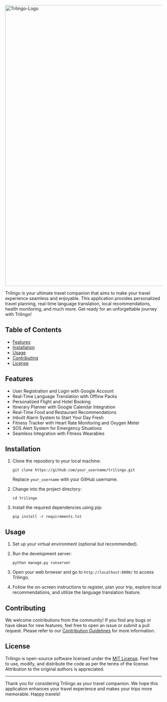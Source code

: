 

<img width="900" alt="Trilingo-Logo" src="https://github.com/InsaneCoder789/Trilingo/assets/83532283/5d09560d-edb8-4831-943e-2907d729fbc3">


Trilingo is your ultimate travel companion that aims to make your travel experience seamless and enjoyable. This application provides personalized travel planning, real-time language translation, local recommendations, health monitoring, and much more. Get ready for an unforgettable journey with Trilingo!

## Table of Contents

- [Features](#features)
- [Installation](#installation)
- [Usage](#usage)
- [Contributing](#contributing)
- [License](#license)

## Features

- User Registration and Login with Google Account
- Real-Time Language Translation with Offline Packs
- Personalized Flight and Hotel Booking
- Itinerary Planner with Google Calendar Integration
- Real-Time Food and Restaurant Recommendations
- Inbuilt Alarm System to Start Your Day Fresh
- Fitness Tracker with Heart Rate Monitoring and Oxygen Meter
- SOS Alert System for Emergency Situations
- Seamless Integration with Fitness Wearables

## Installation

1. Clone the repository to your local machine:
   ```
   git clone https://github.com/your_username/trilingo.git
   ```
   Replace `your_username` with your GitHub username.

2. Change into the project directory:
   ```
   cd trilingo
   ```

3. Install the required dependencies using pip:
   ```
   pip install -r requirements.txt
   ```

## Usage

1. Set up your virtual environment (optional but recommended).

2. Run the development server:
   ```
   python manage.py runserver
   ```

3. Open your web browser and go to `http://localhost:8000/` to access Trilingo.

4. Follow the on-screen instructions to register, plan your trip, explore local recommendations, and utilize the language translation feature.

## Contributing

We welcome contributions from the community! If you find any bugs or have ideas for new features, feel free to open an issue or submit a pull request. Please refer to our [Contribution Guidelines](CONTRIBUTING.md) for more information.

## License

Trilingo is open-source software licensed under the [MIT License](LICENSE). Feel free to use, modify, and distribute the code as per the terms of the license. Attribution to the original authors is appreciated.

---

Thank you for considering Trilingo as your travel companion. We hope this application enhances your travel experience and makes your trips more memorable. Happy travels!
